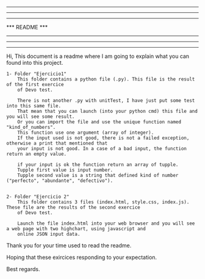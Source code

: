 ***************************************************************************
***																		***
***																		***
***								README									***
***																		***
***																		***
***************************************************************************

Hi,
This document is a readme where I am going to explain what you can found into this project.

	1- Folder "Ejercicio1"
		This folder contains a python file (.py). This file is the result of the first exercice
		of Devo test.
		
		There is not another .py with unitTest, I have just put some test into this same file.
		That mean that you can launch (into your python cmd) this file and you will see some result.
		Or you can import the file and use the unique function named "kind_of_numbers".
		This function use one argument (array of integer).
		If the input used is not good, there is not a failed exception, otherwise a print that mentioned that
		your input is not good. In a case of a bad input, the function return an empty value.
		
		if your input is ok the function return an array of tupple.
		Tupple first value is input number.
		Tupple second value is a string that defined kind of number ("perfecto", "abundante", "defectivo").
		
		
	2- Folder "Ejercicio 2"
		This folder contains 3 files (index.html, style.css, index.js). These file are the results of the second exercice
		of Devo test.
		
		Launch the file index.html into your web browser and you will see a web page with two highchart, using javascript and 
		online JSON input data.
		
Thank you for your time used to read the readme.

Hoping that these exircices responding to your expectation.

Best regards.